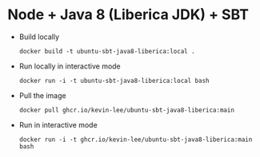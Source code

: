 # Node + Java 8 (Liberica JDK) + SBT

* Build locally
  ```shell
  docker build -t ubuntu-sbt-java8-liberica:local .
  ```

* Run locally in interactive mode
  ```shell
  docker run -i -t ubuntu-sbt-java8-liberica:local bash
  ```

* Pull the image
  ```shell
  docker pull ghcr.io/kevin-lee/ubuntu-sbt-java8-liberica:main
  ```

* Run in interactive mode
  ```shell
  docker run -i -t ghcr.io/kevin-lee/ubuntu-sbt-java8-liberica:main bash
  ```
